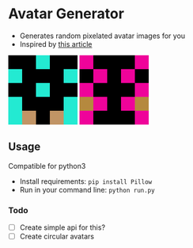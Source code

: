 # Avatar Generator
- Generates random pixelated avatar images for you
- Inspired by [this article](https://medium.freecodecamp.org/how-to-create-generative-art-in-less-than-100-lines-of-code-d37f379859f)

![img1](img_1556964797.png)
![img2](img_1556964802.png)

## Usage
Compatible for python3
- Install requirements: `pip install Pillow`
- Run in your command line: `python run.py`

### Todo
- [ ] Create simple api for this? 
- [ ] Create circular avatars